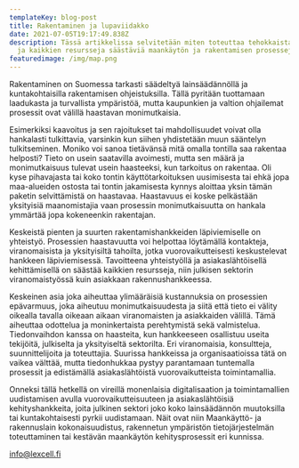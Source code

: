 ```yaml
---
templateKey: blog-post
title: Rakentaminen ja lupaviidakko
date: 2021-07-05T19:17:49.838Z
description: Tässä artikkelissa selvitetään miten toteuttaa tehokkaista, kestävi
  ja kaikkien resursseja säästäviä maankäytön ja rakentamisen prosesseja.
featuredimage: /img/map.png
---
```

Rakentaminen on Suomessa tarkasti säädeltyä lainsäädännöllä ja kuntakohtaisilla rakentamisen ohjeistuksilla. Tällä pyritään tuottamaan laadukasta ja turvallista ympäristöä, mutta kaupunkien ja valtion ohjailemat prosessit ovat välillä haastavan monimutkaisia. 


Esimerkiksi kaavoitus ja sen rajoitukset tai mahdollisuudet voivat olla hankalasti tulkittavia, varsinkin kun siihen yhdistetään muun sääntelyn tulkitseminen. Moniko voi sanoa tietävänsä mitä omalla tontilla saa rakentaa helposti? Tieto on usein saatavilla avoimesti, mutta sen määrä ja monimutkaisuus tulevat usein haasteeksi, kun tarkoitus on rakentaa. Oli kyse pihavajasta tai koko tontin käyttötarkoituksen uusimisesta tai ehkä jopa maa-alueiden ostosta tai tontin jakamisesta kynnys aloittaa yksin tämän paketin selvittämistä on haastavaa. Haastavuus ei koske pelkästään yksityisiä maanomistajia vaan prosessin monimutkaisuutta on hankala ymmärtää jopa kokeneenkin rakentajan.


Keskeistä pienten ja suurten rakentamishankkeiden läpiviemiselle on yhteistyö. Prosessien haastavuutta voi helpottaa löytämällä kontakteja, viranomaisista ja yksityisiltä tahoilta, jotka vuorovaikutteisesti keskustelevat hankkeen läpiviemisessä. Tavoitteena yhteistyöllä ja asiakaslähtöisellä kehittämisellä on säästää kaikkien resursseja, niin julkisen sektorin viranomaistyössä kuin asiakkaan rakennushankkeessa.


Keskeinen asia joka aiheuttaa ylimääräisiä kustannuksia on prosessien epävarmuus, joka aiheutuu monimutkaisuudesta ja siitä että tieto ei välity oikealla tavalla oikeaan aikaan viranomaisten ja asiakkaiden välillä. Tämä aiheuttaa odottelua ja moninkertaista perehtymistä sekä valmistelua. Tiedonvaihdon kanssa on haasteita, kun hankkeeseen osallistuu useita tekijöitä, julkiselta ja yksityiseltä sektorilta. Eri viranomaisia, konsultteja, suunnittelijoita ja toteuttajia. Suurissa hankkeissa ja organisaatioissa tätä on vaikea välttää, mutta tiedonhukkaa pystyy parantamaan tuntemalla prosessit ja edistämällä asiakaslähtöistä vuorovaikutteista toimintamallia.


Onneksi tällä hetkellä on vireillä monenlaisia digitalisaation ja toimintamallien uudistamisen avulla vuorovaikutteisuuteen ja asiakaslähtöisiä kehityshankkeita, joita julkinen sektori joko koko lainsäädännön muutoksilla tai kuntakohtaisesti pyrkii uudistamaan. Näit ovat niin Maankäyttö- ja rakennuslain kokonaisuudistus, rakennetun ympäristön tietojärjestelmän toteuttaminen tai kestävän maankäytön kehitysprosessit eri kunnissa. 


info@lexcell.fi